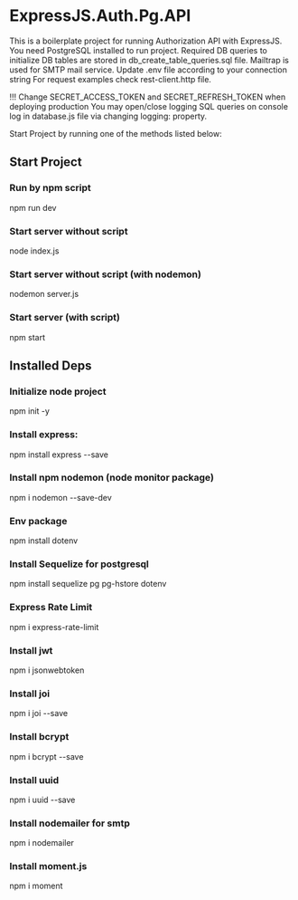 # ExpressJS.Auth.Pg.API

This is a boilerplate project for running Authorization API with ExpressJS.
You need PostgreSQL installed to run project. Required DB queries to initialize DB tables are stored in db_create_table_queries.sql file. 
Mailtrap is used for SMTP mail service. Update .env file according to your connection string
For request examples check rest-client.http file. 

!!! Change SECRET_ACCESS_TOKEN and SECRET_REFRESH_TOKEN when deploying production
You may open/close logging SQL queries on console log in database.js file via changing logging: property. 

Start Project by running one of the methods listed below: 

## Start Project

### Run by npm script
npm run dev

### Start server without script
node index.js

### Start server without script (with nodemon)
nodemon server.js

### Start server (with script)
npm start


## Installed Deps

### Initialize node project
npm init -y

### Install express:
npm install express --save

### Install npm nodemon (node monitor package)
npm i nodemon --save-dev

### Env package
npm install dotenv

### Install Sequelize for postgresql
npm install sequelize pg pg-hstore dotenv

### Express Rate Limit
npm i express-rate-limit

### Install jwt
npm i jsonwebtoken

### Install joi
npm i joi --save

### Install bcrypt
npm i bcrypt --save

### Install uuid
npm i uuid --save

### Install nodemailer for smtp
npm i nodemailer

### Install moment.js
npm i moment